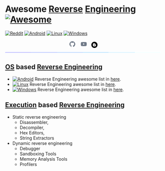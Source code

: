 # Awesome [Reverse](https://en.wikipedia.org/wiki/Static_program_analysis) [Engineering](https://en.wikipedia.org/wiki/Dynamic_program_analysis) [![Awesome](https://awesome.re/badge.svg)](https://awesome.re)
[![Reddit](https://img.shields.io/badge/Reddit-FF4500?style=for-the-badge&logo=reddit&logoColor=white)](https://www.reddit.com/r/ReverseEngineering/) [![Android](https://img.shields.io/badge/Android-3DDC84?style=for-the-badge&logo=android&logoColor=white)](https://github.com/cybersecurity-dev/awesome-android-reverse-engineering) [![Linux](https://img.shields.io/badge/Linux-FCC624?style=for-the-badge&logo=linux&logoColor=black)](https://github.com/cybersecurity-dev/awesome-linux-reverse-engineering) [![Windows](https://custom-icon-badges.demolab.com/badge/Windows-0078D6?style=for-the-badge&logo=windows11&logoColor=white)](https://github.com/cybersecurity-dev/awesome-windows-reverse-engineering)




<p align="center">
    <a href="https://github.com/cybersecurity-dev/"><img height="25" src="https://github.com/cybersecurity-dev/cybersecurity-dev/blob/main/assets/github.svg" alt="GitHub"></a>
    &nbsp;
    <a href="https://www.youtube.com/@CyberThreatDefence"><img height="25" src="https://github.com/cybersecurity-dev/cybersecurity-dev/blob/main/assets/youtube.svg" alt="YouTube"></a>
    &nbsp;
    <a href="https://cyberthreatdefence.com/my_awesome_lists"><img height="20" src="https://github.com/cybersecurity-dev/cybersecurity-dev/blob/main/assets/blog.svg" alt="My Awesome Lists"></a>
    <img src="https://github.com/cybersecurity-dev/cybersecurity-dev/blob/main/assets/bar.gif">
</p>

## [OS](https://en.wikipedia.org/wiki/Operating_system) based [Reverse Engineering](https://en.wikipedia.org/wiki/Reverse_engineering)
- [![Android](https://img.shields.io/badge/Android-3DDC84?logo=android&logoColor=white)](https://github.com/cybersecurity-dev/awesome-android-reverse-engineering) Reverse Engineering awesome list in [here](https://github.com/cybersecurity-dev/awesome-android-reverse-engineering).
- [![Linux](https://img.shields.io/badge/Linux-FCC624?logo=linux&logoColor=black)](https://github.com/cybersecurity-dev/awesome-linux-reverse-engineering) Reverse Engineering awesome list in [here](https://github.com/cybersecurity-dev/awesome-linux-reverse-engineering).
- [![Windows](https://custom-icon-badges.demolab.com/badge/Windows-0078D6?logo=windows11&logoColor=white)](https://github.com/cybersecurity-dev/awesome-windows-reverse-engineering) Reverse Engineering awesome list in [here](https://github.com/cybersecurity-dev/awesome-windows-reverse-engineering).

## [Execution](https://en.wikipedia.org/wiki/Execution_(computing)) based [Reverse Engineering](https://en.wikipedia.org/wiki/Reverse_engineering)
- Static reverse engineering
    - Disassembler,
    - Decompiler,
    - Hex Editors,
    - String Extractors
- Dynamic reverse engineering
    - Debugger
    - Sandboxing Tools
    - Memory Analysis Tools
    - Profilers
